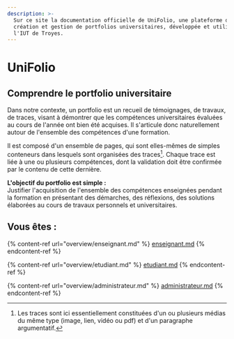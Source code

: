 ```yaml
---
description: >-
  Sur ce site la documentation officielle de UniFolio, une plateforme de
  création et gestion de portfolios universitaires, développée et utilisée par
  l'IUT de Troyes.
---
```


# UniFolio

## Comprendre le portfolio universitaire

Dans notre contexte, un portfolio est un recueil de témoignages, de travaux, de traces, visant à démontrer que les compétences universitaires évaluées au cours de l'année ont bien été acquises. Il s'articule donc naturellement autour de l'ensemble des compétences d'une formation.

Il est composé d'un ensemble de pages, qui sont elles-mêmes de simples conteneurs dans lesquels sont organisées des traces[^1]. Chaque trace est liée à une ou plusieurs compétences, dont la validation doit être confirmée par le contenu de cette dernière.

**L'objectif du portfolio est simple :** \
Justifier l'acquisition de l'ensemble des compétences enseignées pendant la formation en présentant des démarches, des réflexions, des solutions élaborées au cours de travaux personnels et universitaires.

## Vous êtes :&#x20;

{% content-ref url="overview/enseignant.md" %}
[enseignant.md](overview/enseignant.md)
{% endcontent-ref %}

{% content-ref url="overview/etudiant.md" %}
[etudiant.md](overview/etudiant.md)
{% endcontent-ref %}

{% content-ref url="overview/administrateur.md" %}
[administrateur.md](overview/administrateur.md)
{% endcontent-ref %}



[^1]: Les traces sont ici essentiellement constituées d'un ou plusieurs médias du même type (image, lien, vidéo ou pdf) et d'un paragraphe argumentatif.
